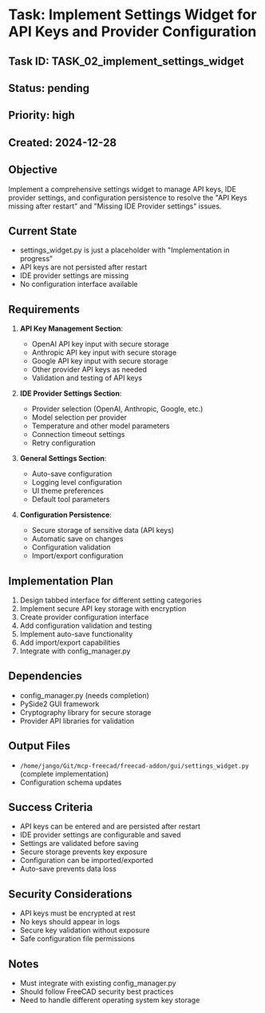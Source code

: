 # Task: Implement Settings Widget for API Keys and Provider Configuration

## Task ID: TASK_02_implement_settings_widget
## Status: pending
## Priority: high
## Created: 2024-12-28

## Objective
Implement a comprehensive settings widget to manage API keys, IDE provider settings, and configuration persistence to resolve the "API Keys missing after restart" and "Missing IDE Provider settings" issues.

## Current State
- settings_widget.py is just a placeholder with "Implementation in progress"
- API keys are not persisted after restart
- IDE provider settings are missing
- No configuration interface available

## Requirements
1. **API Key Management Section**:
   - OpenAI API key input with secure storage
   - Anthropic API key input with secure storage
   - Google API key input with secure storage
   - Other provider API keys as needed
   - Validation and testing of API keys

2. **IDE Provider Settings Section**:
   - Provider selection (OpenAI, Anthropic, Google, etc.)
   - Model selection per provider
   - Temperature and other model parameters
   - Connection timeout settings
   - Retry configuration

3. **General Settings Section**:
   - Auto-save configuration
   - Logging level configuration
   - UI theme preferences
   - Default tool parameters

4. **Configuration Persistence**:
   - Secure storage of sensitive data (API keys)
   - Automatic save on changes
   - Configuration validation
   - Import/export configuration

## Implementation Plan
1. Design tabbed interface for different setting categories
2. Implement secure API key storage with encryption
3. Create provider configuration interface
4. Add configuration validation and testing
5. Implement auto-save functionality
6. Add import/export capabilities
7. Integrate with config_manager.py

## Dependencies
- config_manager.py (needs completion)
- PySide2 GUI framework
- Cryptography library for secure storage
- Provider API libraries for validation

## Output Files
- `/home/jango/Git/mcp-freecad/freecad-addon/gui/settings_widget.py` (complete implementation)
- Configuration schema updates

## Success Criteria
- API keys can be entered and are persisted after restart
- IDE provider settings are configurable and saved
- Settings are validated before saving
- Secure storage prevents key exposure
- Configuration can be imported/exported
- Auto-save prevents data loss

## Security Considerations
- API keys must be encrypted at rest
- No keys should appear in logs
- Secure key validation without exposure
- Safe configuration file permissions

## Notes
- Must integrate with existing config_manager.py
- Should follow FreeCAD security best practices
- Need to handle different operating system key storage 
